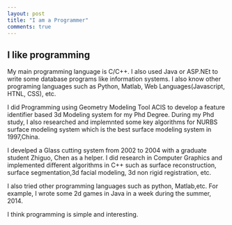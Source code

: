 ```yaml
---
layout: post
title: "I am a Programmer"
comments: true
---
```


## I like programming

My main programming language is C/C++. I also used Java or ASP.NEt to write some database programs like information systems. I also know other programing languages such as Python, Matlab, Web Languages(Javascript, HTNL, CSS), etc. <!--more-->

I did Programming using Geometry Modeling Tool ACIS to develop a feature identifier based 3d Modeling system for my Phd Degree. During my Phd study, I also researched  and implemnted some key algorithms for NURBS surface modeling system which is the best surface modeling system in 1997,China.

I develped a Glass cutting system from 2002 to 2004 with a graduate student Zhiguo, Chen as a helper. I did research in Computer Graphics and implemented different algorithms in C++ such as surface reconstruction, surface segmentation,3d facial modeling, 3d non rigid registration, etc.

I also tried other programming languages such as python, Matlab,etc. For example, I wrote some 2d games in Java in a week during the summer, 2014.  

I think programming is simple and interesting. 